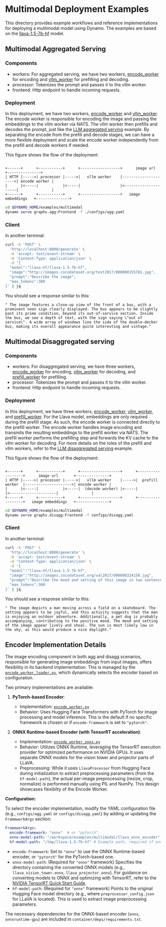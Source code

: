 <!--
SPDX-FileCopyrightText: Copyright (c) 2025 NVIDIA CORPORATION & AFFILIATES. All rights reserved.
SPDX-License-Identifier: Apache-2.0

Licensed under the Apache License, Version 2.0 (the "License");
you may not use this file except in compliance with the License.
You may obtain a copy of the License at

http://www.apache.org/licenses/LICENSE-2.0

Unless required by applicable law or agreed to in writing, software
distributed under the License is distributed on an "AS IS" BASIS,
WITHOUT WARRANTIES OR CONDITIONS OF ANY KIND, either express or implied.
See the License for the specific language governing permissions and
limitations under the License.
-->

# Multimodal Deployment Examples

This directory provides example workflows and reference implementations for deploying a multimodal model using Dynamo.
The examples are based on the [llava-1.5-7b-hf](https://huggingface.co/llava-hf/llava-1.5-7b-hf) model.

## Multimodal Aggregated Serving

### Components

- workers: For aggregated serving, we have two workers, [encode_worker](components/encode_worker.py) for encoding and [vllm_worker](components/worker.py) for prefilling and decoding.
- processor: Tokenizes the prompt and passes it to the vllm worker.
- frontend: Http endpoint to handle incoming requests.

### Deployment

In this deployment, we have two workers, [encode_worker](components/encode_worker.py) and [vllm_worker](components/worker.py).
The encode worker is responsible for encoding the image and passing the embeddings to the vllm worker via NATS.
The vllm worker then prefills and decodes the prompt, just like the [LLM aggregated serving](../llm/README.md) example.
By separating the encode from the prefill and decode stages, we can have a more flexible deployment and scale the
encode worker independently from the prefill and decode workers if needed.

This figure shows the flow of the deployment:
```

+------+      +-----------+      +------------------+      image url       +---------------+
| HTTP |----->| processor |----->|   vllm worker    |--------------------->| encode worker |
|      |<-----|           |<-----|                  |<---------------------|               |
+------+      +-----------+      +------------------+   image embeddings   +---------------+

```

```bash
cd $DYNAMO_HOME/examples/multimodal
dynamo serve graphs.agg:Frontend -f ./configs/agg.yaml
```

### Client

In another terminal:
```bash
curl -X 'POST' \
  'http://localhost:8000/generate' \
  -H 'accept: text/event-stream' \
  -H 'Content-Type: application/json' \
  -d '{
  "model":"llava-hf/llava-1.5-7b-hf",
  "image":"http://images.cocodataset.org/test2017/000000155781.jpg",
  "prompt":"Describe the image",
  "max_tokens":300
}' | jq
```

You should see a response similar to this:
```
" The image features a close-up view of the front of a bus, with a prominent neon sign clearly displayed. The bus appears to be slightly past its prime condition, beyond its out-of-service section. Inside the bus, we see a depth of text, with the sign saying \"out of service\". A wide array of windows line the side of the double-decker bus, making its overall appearance quite interesting and vintage."
```

## Multimodal Disaggregated serving

### Components

- workers: For disaggregated serving, we have three workers, [encode_worker](components/encode_worker.py) for encoding, [vllm_worker](components/worker.py) for decoding, and [prefill_worker](components/prefill_worker.py) for prefilling.
- processor: Tokenizes the prompt and passes it to the vllm worker.
- frontend: Http endpoint to handle incoming requests.

### Deployment

In this deployment, we have three workers, [encode_worker](components/encode_worker.py), [vllm_worker](components/worker.py), and [prefill_worker](components/prefill_worker.py).
For the Llava model, embeddings are only required during the prefill stage. As such, the encode worker is connected directly to the prefill worker.
The encode worker handles image encoding and transmits the resulting embeddings to the prefill worker via NATS.
The prefill worker performs the prefilling step and forwards the KV cache to the vllm worker for decoding.
For more details on the roles of the prefill and vllm workers, refer to the [LLM disaggregated serving](../llm/README.md) example.

This figure shows the flow of the deployment:
```

+------+      +-----------+      +------------------+      +------------------+      image url       +---------------+
| HTTP |----->| processor |----->|   vllm worker    |----->|  prefill worker  |--------------------->| encode worker |
|      |<-----|           |<-----|  (decode worker) |<-----|                  |<---------------------|               |
+------+      +-----------+      +------------------+      +------------------+   image embeddings   +---------------+

```


```bash
cd $DYNAMO_HOME/examples/multimodal
dynamo serve graphs.disagg:Frontend -f configs/disagg.yaml
```

### Client

In another terminal:
```bash
curl -X 'POST' \
  'http://localhost:8000/generate' \
  -H 'accept: text/event-stream' \
  -H 'Content-Type: application/json' \
  -d '{
  "model":"llava-hf/llava-1.5-7b-hf",
  "image":"http://images.cocodataset.org/val2017/000000324158.jpg",
  "prompt":"Describe the mood and setting of this image in two sentences. What time of day do you think it is?",
  "max_tokens":300
}' | jq
```

You should see a response similar to this:
```
" The image depicts a man moving across a field on a skateboard. The setting appears to be joyful, and this activity suggests that the man is enjoying an outdoor adventure. Additionally, a pet dog is probably accompanying, contributing to the positive mood. The mood and setting of the image appear lively and shoal. The sun is most likely low in the sky, as this would produce a nice daylight."
```

## Encoder Implementation Details

The image encoding component in both agg and disagg scenarios, responsible for generating image embeddings from input images, offers flexibility in its backend implementation. This is managed by the [`encode_worker_loader.py`](components/encode_worker_loader.py), which dynamically selects the encoder based on configuration.

Two primary implementations are available:

1.  **PyTorch-based Encoder**:
    *   Implementation: [`encode_worker.py`](components/encode_worker.py)
    *   Behavior: Uses Hugging Face Transformers with PyTorch for image processing and model inference. This is the default if no specific framework is chosen or if `encode-framework` is set to `"pytorch"`.

2.  **ONNX Runtime-based Encoder (with TensorRT acceleration)**:
    *   Implementation: [`encode_worker_onnx.py`](components/encode_worker_onnx.py)
    *   Behavior: Utilizes ONNX Runtime, leveraging the TensorRT execution provider for optimized performance on NVIDIA GPUs. It uses separate ONNX models for the vision tower and projector parts of LLaVA.
    *   Preprocessing: While it uses `LlavaProcessor` from Hugging Face during initialization to extract preprocessing parameters (from the `hf-model-path`), the actual per-image preprocessing (resize, crop, normalize) is performed manually using PIL and NumPy. This design showcases flexibilty of the Encode Worker.

**Configuration:**

To select the encoder implementation, modify the YAML configuration file (e.g., `configs/agg.yaml` or `configs/disagg.yaml`) by adding or updating the `FrameworkArgs` section:

```yaml
FrameworkArgs:
  encode-framework: "onnx"  # or "pytorch"
  onnx-model-path: "/workspace/examples/multimodal/llava_onnx_encoder" # Example path, required if encode-framework is "onnx"
  hf-model-path: "/tmp/llava-1.5-7b-hf" # Example path, required if encode-framework is "onnx"
```

*   `encode-framework`: Set to `"onnx"` to use the ONNX Runtime-based encoder, or `"pytorch"` for the PyTorch-based one.
*   `onnx-model-path`: (Required for `"onnx"` framework) Specifies the directory containing the converted ONNX models (e.g., `llava_vision_tower.onnx`, `llava_projector.onnx`). For guidance on converting models to ONNX and optimizing with TensorRT, refer to the [NVIDIA TensorRT Quick Start Guide](https://docs.nvidia.com/deeplearning/tensorrt/latest/getting-started/quick-start-guide.html#ex-deploy-onnx).
*   `hf-model-path`: (Required for `"onnx"` framework) Points to the original Hugging Face model directory (e.g., where `preprocessor_config.json` for LLaVA is located). This is used to extract image preprocessing parameters.

The necessary dependencies for the ONNX-based encoder (`onnx`, `onnxruntime-gpu`) are included in `container/deps/requirements.txt`.
